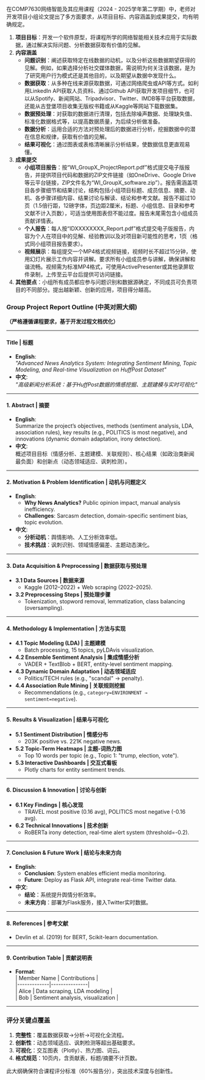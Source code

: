 
在COMP7630网络智能及其应用课程（2024 - 2025学年第二学期）中，老师对开发项目小组论文提出了多方面要求，从项目目标、内容涵盖到成果提交，均有明确规定。
1. **项目目标**：开发一个软件原型，将课程所学的网络智能相关技术应用于实际数据，通过解决实际问题、分析数据获取有价值的见解。
2. **内容涵盖**
    - **问题识别**：阐述获取特定在线数据的动机，以及分析这些数据期望获得的见解。例如，如果选择分析社交媒体数据，需说明为何关注该数据，是为了研究用户行为模式还是其他目的，以及期望从数据中发现什么。
    - **数据获取**：从多种在线来源获取数据，可通过网络爬虫或API等方式。如利用LinkedIn API获取人员资料、通过Github API获取开发项目细节，也可以从Spotify、新闻网站、Tripadvisor、Twitter、IMDB等平台获取数据，还能从古登堡项目收集无版权书籍或从Kaggle等网站下载数据集。
    - **数据预处理**：对获取的数据进行清理，包括去除噪声数据、处理缺失值、标准化数据格式等，以提高数据质量，为后续分析做准备。
    - **数据分析**：运用合适的方法对预处理后的数据进行分析，挖掘数据中的潜在信息和规律，获取有价值的见解。
    - **结果可视化**：通过图表或表格清晰展示分析结果，使数据信息更直观易懂。
3. **成果提交**
    - **小组项目报告**：按“WI_GroupX_ProjectReport.pdf”格式提交电子版报告，并提供项目代码和数据的ZIP文件链接（如OneDrive、Google Drive等云平台链接，ZIP文件名为“WI_GroupX_software.zip”）。报告需涵盖项目各步骤细节和结果讨论，结构包括小组项目标题、成员信息、摘要、动机、各步骤详细内容、结果讨论与解读、结论和参考文献。报告不超过10页（1.5倍行距，12磅字体，页边距2厘米，标题、小组信息、目录和参考文献不计入页数），可适当使用图表但不能过度。报告末尾需包含小组成员贡献详情表。
    - **个人报告**：每人按“IDXXXXXXXX_Report.pdf”格式提交电子版报告，内容为个人在项目中的见解、经验教训以及对项目新可能性的思考，1页（格式同小组项目报告要求）。
    - **视频展示**：每组提交一个MP4格式视频链接，视频时长不超过15分钟，使用幻灯片展示工作内容并讲解。要求所有小组成员参与讲解，确保讲解和谐流畅。视频需为标准MP4格式，可使用ActivePresenter或其他录屏软件录制，上传至云平台后提供可访问链接。
4. **其他要点**：小组所有成员都应参与问题识别和数据源确定，不同成员可负责项目的不同部分。提出越新颖、创新的应用，项目得分越高。 

### **Group Project Report Outline (中英对照大纲)**  
**（严格遵循课程要求，基于开发过程文档优化）**  

---

#### **Title | 标题**  
- **English**:  
  *"Advanced News Analytics System: Integrating Sentiment Mining, Topic Modeling, and Real-time Visualization on HuffPost Dataset"*  
- **中文**:  
  *"高级新闻分析系统：基于HuffPost数据的情感挖掘、主题建模与实时可视化"*  

---

#### **1. Abstract | 摘要**  
- **English**:  
  Summarize the project’s objectives, methods (sentiment analysis, LDA, association rules), key results (e.g., POLITICS is most negative), and innovations (dynamic domain adaptation, irony detection).  
- **中文**:  
  概述项目目标（情感分析、主题建模、关联规则）、核心结果（如政治类新闻最负面）和创新点（动态领域适应、讽刺检测）。  

---

#### **2. Motivation & Problem Identification | 动机与问题定义**  
- **English**:  
  - **Why News Analytics?** Public opinion impact, manual analysis inefficiency.  
  - **Challenges**: Sarcasm detection, domain-specific sentiment bias, topic evolution.  
- **中文**:  
  - **分析动机**：舆情影响、人工分析效率低。  
  - **技术挑战**：讽刺识别、领域情感偏差、主题动态演化。  

---

#### **3. Data Acquisition & Preprocessing | 数据获取与预处理**  
- **3.1 Data Sources | 数据来源**  
  - Kaggle (2012–2022) + Web scraping (2022–2025).  
- **3.2 Preprocessing Steps | 预处理步骤**  
  - Tokenization, stopword removal, lemmatization, class balancing (oversampling).  

---

#### **4. Methodology & Implementation | 方法与实现**  
- **4.1 Topic Modeling (LDA) | 主题建模**  
  - Batch processing, 15 topics, pyLDAvis visualization.  
- **4.2 Ensemble Sentiment Analysis | 集成情感分析**  
  - VADER + TextBlob + BERT, entity-level sentiment mapping.  
- **4.3 Dynamic Domain Adaptation | 动态领域适应**  
  - Politics/TECH rules (e.g., "scandal" → penalty).  
- **4.4 Association Rule Mining | 关联规则挖掘**  
  - Recommendations (e.g., `category=ENVIRONMENT → sentiment=negative`).  

---

#### **5. Results & Visualization | 结果与可视化**  
- **5.1 Sentiment Distribution | 情感分布**  
  - 203K positive vs. 221K negative news.  
- **5.2 Topic-Term Heatmaps | 主题-词热力图**  
  - Top 10 words per topic (e.g., Topic 1: "trump, election, vote").  
- **5.3 Interactive Dashboards | 交互式看板**  
  - Plotly charts for entity sentiment trends.  

---

#### **6. Discussion & Innovation | 讨论与创新**  
- **6.1 Key Findings | 核心发现**  
  - TRAVEL most positive (0.16 avg), POLITICS most negative (-0.16 avg).  
- **6.2 Technical Innovations | 技术创新**  
  - RoBERTa irony detection, real-time alert system (threshold=-0.2).  

---

#### **7. Conclusion & Future Work | 结论与未来方向**  
- **English**:  
  - **Conclusion**: System enables efficient media monitoring.  
  - **Future**: Deploy as Flask API, integrate real-time Twitter data.  
- **中文**:  
  - **结论**：系统提升舆情分析效率。  
  - **未来方向**：部署为Flask服务，接入Twitter实时数据。  

---

#### **8. References | 参考文献**  
- Devlin et al. (2019) for BERT, Scikit-learn documentation.  

---

#### **9. Contribution Table | 贡献说明表**  
- **Format**:  
  | Member Name | Contributions |  
  |-------------|---------------|  
  | Alice       | Data scraping, LDA modeling |  
  | Bob         | Sentiment analysis, visualization |  

---

### **评分关键点覆盖**  
1. **完整性**：覆盖数据获取→分析→可视化全流程。  
2. **创新性**：动态领域适应、讽刺检测等超出基础要求。  
3. **可视化**：交互图表（Plotly）、热力图、词云。  
4. **格式规范**：10页内，含贡献表，标题/摘要不计页数。  

此大纲确保符合课程评分标准（60%报告分），突出技术深度与创新性。
